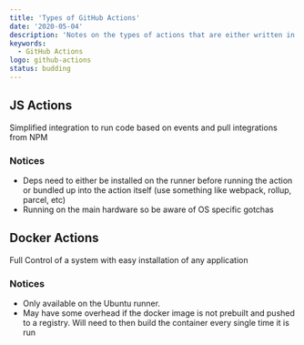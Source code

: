 ```yaml
---
title: 'Types of GitHub Actions'
date: '2020-05-04'
description: 'Notes on the types of actions that are either written in JS or Docker'
keywords:
  - GitHub Actions
logo: github-actions
status: budding
---
```


## JS Actions

Simplified integration to run code based on events and pull integrations from NPM

### Notices

- Deps need to either be installed on the runner before running the action or bundled up into the action itself (use something like webpack, rollup, parcel, etc)
- Running on the main hardware so be aware of OS specific gotchas

## Docker Actions

Full Control of a system with easy installation of any application

### Notices

- Only available on the Ubuntu runner.
- May have some overhead if the docker image is not prebuilt and pushed to a registry. Will need to then build the container every single time it is run
